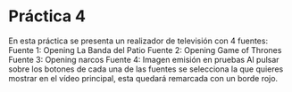 # Práctica 4
En esta práctica se presenta un realizador de televisión con 4 fuentes:
Fuente 1: Opening La Banda del Patio
Fuente 2: Opening Game of Thrones
Fuente 3: Opening narcos
Fuente 4: Imagen emisión en pruebas
Al pulsar sobre los botones de cada una de las fuentes se selecciona la que quieres mostrar en el vídeo principal, esta quedará remarcada con un borde rojo.
